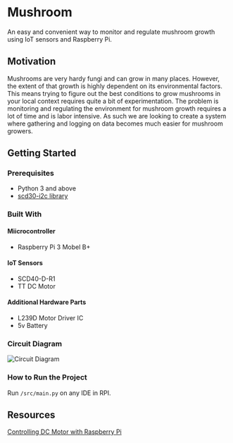 # Mushroom
An easy and convenient way to monitor and regulate mushroom growth using IoT sensors and Raspberry Pi.

## Motivation
Mushrooms are very hardy fungi and can grow in many places. However, the extent of that growth is highly dependent on its environmental factors. This means trying to figure out the best conditions to grow mushrooms in your local context requires quite a bit of experimentation. The problem is monitoring and regulating the environment for mushroom growth requires a lot of time and is labor intensive. As such we are looking to create a system where gathering and logging on data becomes much easier for mushroom growers. 

## Getting Started

### Prerequisites
- Python 3 and above
- [scd30-i2c library](https://pypi.org/project/scd30-i2c/)

### Built With
#### Miicrocontroller
- Raspberry Pi 3 Mobel B+

#### IoT Sensors
- SCD40-D-R1
- TT DC Motor

#### Additional Hardware Parts
- L239D Motor Driver IC
- 5v Battery 

### Circuit Diagram
![Circuit Diagram](/images/circuit_diagram.png)

### How to Run the Project
Run `/src/main.py` on any IDE in RPI.


## Resources
[Controlling DC Motor with Raspberry Pi](https://www.electronicshub.org/controlling-a-dc-motor-with-raspberry-pi/)